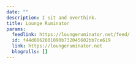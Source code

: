 ```yaml
---
date: ""
description: I sit and overthink.
title: Lounge Ruminator
params:
  feedlink: https://loungeruminator.net/feed/
  id: f44d0862801890b732045602bb7ce619
  link: https://loungeruminator.net
  blogrolls: []
---
```

